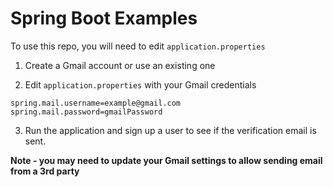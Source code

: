 # Spring Boot Examples

To use this repo, you will need to edit `application.properties`

1. Create a Gmail account or use an existing one

2. Edit `application.properties` with your Gmail credentials

```
spring.mail.username=example@gmail.com
spring.mail.password=gmailPassword
```

3. Run the application and sign up a user to see if the verification email is sent.


**Note - you may need to update your Gmail settings to allow sending email from a 3rd party**